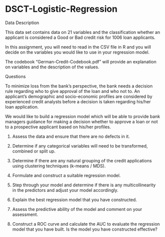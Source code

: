 # DSCT-Logistic-Regression

Data Description

This data set contains data on 21 variables and the classification whether an applicant is considered a Good or Bad credit risk for 1006 loan applicants.  

In this assignment, you will need to read in the CSV file in R and you will decide on the variables you would like to use in your regression model. 

The codebook “German-Credit-Codebook.pdf” will provide an explanation on variables and the description of the values.


Questions

To minimize loss from the bank’s perspective, the bank needs a decision rule regarding who to give approval of the loan and who not to. An applicant’s demographic and socio-economic profiles are considered by experienced credit analysts before a decision is taken regarding his/her loan application.

We would like to build a regression model which will be able to provide bank managers guidance for making a decision whether to approve a loan or not to a prospective applicant based on his/her profiles.

1)	Assess the data and ensure that there are no defects in it. 

2)	Determine if any categorical variables will need to be transformed, combined or split up. 

3)	Determine if there are any natural grouping of the credit applications using clustering techniques (k-means / MDS).

4)	Formulate and construct a suitable regression model.

5)	Step through your model and determine if there is any multicollinearity in the predictors and adjust your model accordingly.

6)	Explain the best regression model that you have constructed.

7)	Assess the predictive ability of the model and comment on your assessment.

8)	Construct a ROC curve and calculate the AUC to evaluate the regression model that you have built. Is the model you have constructed effective?
